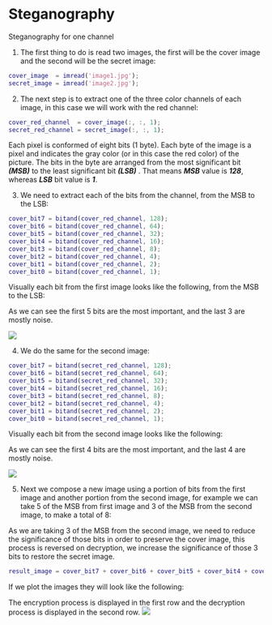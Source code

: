 # Steganography

Steganography for one channel

1. The first thing to do is read two images, the first will be the cover image and the second will be the secret image:

```matlab
cover_image  = imread('image1.jpg');
secret_image = imread('image2.jpg');
```

2. The next step is to extract one of the three color channels of each image, in this case we will work with the red channel:

```matlab
cover_red_channel  = cover_image(:, :, 1);
secret_red_channel = secret_image(:, :, 1);
```

Each pixel is conformed of eight bits (1 byte). Each byte of the image is a pixel and indicates the gray color (or in this case the red color) of the picture. The bits in the byte are arranged from the most significant bit ***(MSB)*** to the least significant bit ***(LSB)*** . That means ***MSB*** value is ***128***, whereas ***LSB*** bit value is ***1***. 

3. We need to extract each of the bits from the channel, from the MSB to the LSB:

```matlab
cover_bit7 = bitand(cover_red_channel, 128);
cover_bit6 = bitand(cover_red_channel, 64);
cover_bit5 = bitand(cover_red_channel, 32);
cover_bit4 = bitand(cover_red_channel, 16);
cover_bit3 = bitand(cover_red_channel, 8);
cover_bit2 = bitand(cover_red_channel, 4);
cover_bit1 = bitand(cover_red_channel, 2);
cover_bit0 = bitand(cover_red_channel, 1);
```

Visually each bit from the first image looks like the following, from the MSB to the LSB:

As we can see the first 5 bits are the most important, and the last 3 are mostly noise.

![](https://s20.postimg.org/8ailtrub1/cover_image_bits.png)

4. We do the same for the second image:

```matlab
cover_bit7 = bitand(secret_red_channel, 128);
cover_bit6 = bitand(secret_red_channel, 64);
cover_bit5 = bitand(secret_red_channel, 32);
cover_bit4 = bitand(secret_red_channel, 16);
cover_bit3 = bitand(secret_red_channel, 8);
cover_bit2 = bitand(secret_red_channel, 4);
cover_bit1 = bitand(secret_red_channel, 2);
cover_bit0 = bitand(secret_red_channel, 1);
```

Visually each bit from the second image looks like the following:

As we can see the first 4 bits are the most important, and the last 4 are mostly noise.

![](https://s20.postimg.org/6jzksacrx/secret_image_bits.png)


5. Next we compose a new image using a portion of bits from the first image and another portion from the second image, for example we can take 5 of the MSB from first image and 3 of the MSB from the second image, to make a total of 8:

As we are taking 3 of the MSB from the second image, we need to reduce the significance of those bits in order to preserve the cover image, this process is reversed on decryption, we increase the significance of those 3 bits to restore the secret image.

```matlab
result_image = cover_bit7 + cover_bit6 + cover_bit5 + cover_bit4 + cover_bit3 + (secret_bit2 / 32) + (secret_bit1 / 32) + (secret_bit0 / 32);
```

If we plot the images they will look like the following:

The encryption process is displayed in the first row and the decryption process is displayed in the second row.
![](https://s20.postimg.org/ee06dokkt/result_image.png)